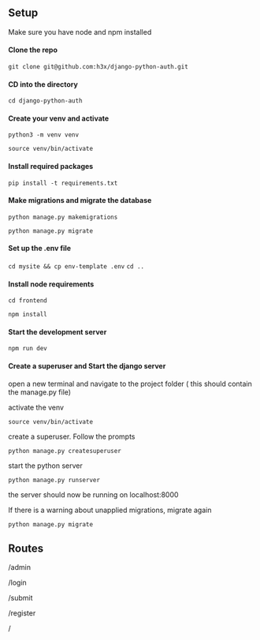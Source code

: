 ## Setup

Make sure you have node and npm installed

#### Clone the repo

`git clone git@github.com:h3x/django-python-auth.git`

#### CD into the directory
`cd django-python-auth`

#### Create your venv and activate
`python3 -m venv venv`

`source venv/bin/activate`

#### Install required packages

`pip install -t requirements.txt`

#### Make migrations and migrate the database

`python manage.py makemigrations`

`python manage.py migrate`

#### Set up the .env file

`cd mysite && cp env-template .env`
`cd ..`

#### Install node requirements

`cd frontend`

`npm install`

#### Start the development server
`npm run dev`

#### Create a superuser and Start the django server
open a new terminal and navigate to the project folder ( this should contain the manage.py file)

activate the venv 

`source venv/bin/activate`

create a superuser. Follow the prompts

`python manage.py createsuperuser`

start the python server

`python manage.py runserver`

the server should now be running on localhost:8000

If there is a warning about unapplied migrations, migrate again

`python manage.py migrate`


## Routes
/admin

/login

/submit

/register

/